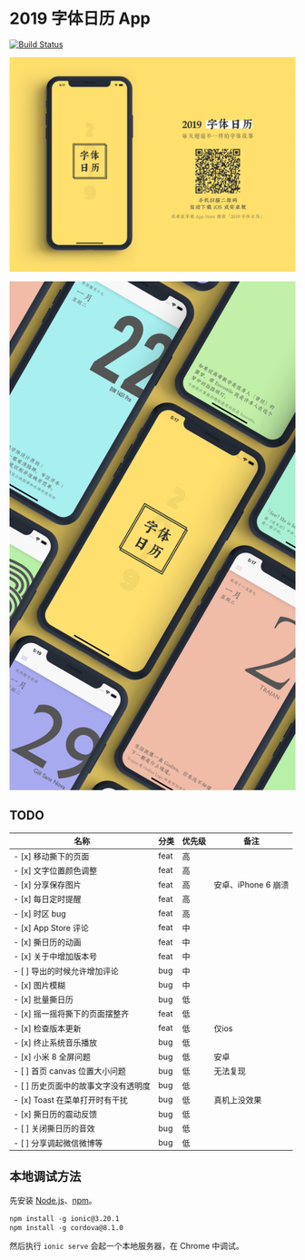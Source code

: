 # 2019 字体日历 App

[![Build Status](https://travis-ci.com/Ovilia/2019-typography-calendar.svg?branch=master)](https://travis-ci.com/Ovilia/2019-typography-calendar)

![Website](./design/website.png)

![Design](./design/all.png)

## TODO

| 名称                            | 分类    | 优先级 | 备注 |
|--------------------------------|---------|------|------|
| - [x] 移动撕下的页面              | feat    | 高   |     |
| - [x] 文字位置颜色调整             | feat    | 高   |     |
| - [x] 分享保存图片                | feat    | 高    | 安卓、iPhone 6 崩溃 |
| - [x] 每日定时提醒                | feat    | 高    |     |
| - [x] 时区 bug                   | feat    | 高    |     |
| - [x] App Store 评论             | feat    | 中    |     |
| - [x] 撕日历的动画                | feat    | 中    |     |
| - [x] 关于中增加版本号             | feat    | 中    |     |
| - [ ] 导出的时候允许增加评论        | bug    | 中    |      |
| - [x] 图片模糊                    | bug    | 中    |      |
| - [x] 批量撕日历                  | bug    | 低    |     |
| - [x] 摇一摇将撕下的页面摆整齐      | feat    | 低    |     |
| - [x] 检查版本更新                | feat    | 低    | 仅ios |
| - [x] 终止系统音乐播放             | bug     | 低    |    |
| - [x] 小米 8 全屏问题             | bug     | 低    | 安卓 |
| - [ ] 首页 canvas 位置大小问题     | bug     | 低    | 无法复现 |
| - [ ] 历史页面中的故事文字没有透明度 | bug     | 低    |     |
| - [x] Toast 在菜单打开时有干扰     | bug     | 低    | 真机上没效果    |
| - [x] 撕日历的震动反馈             | bug     | 低    |     |
| - [ ] 关闭撕日历的音效             | bug     | 低    |     |
| - [ ] 分享调起微信微博等            | bug     | 低    |     |

## 本地调试方法

先安装 [Node.js](https://nodejs.org/en/)、[npm](https://www.npmjs.com/get-npm)。

```
npm install -g ionic@3.20.1
npm install -g cordova@8.1.0
```

然后执行 `ionic serve` 会起一个本地服务器，在 Chrome 中调试。

